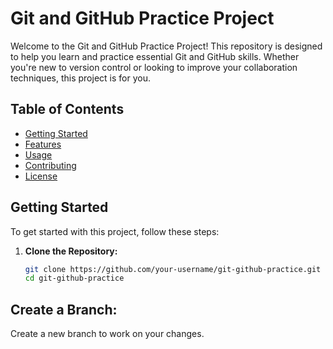 # Git and GitHub Practice Project

Welcome to the Git and GitHub Practice Project! This repository is designed to help you learn and practice essential Git and GitHub skills. Whether you're new to version control or looking to improve your collaboration techniques, this project is for you.

## Table of Contents

- [Getting Started](#getting-started)
- [Features](#features)
- [Usage](#usage)
- [Contributing](#contributing)
- [License](#license)

## Getting Started

To get started with this project, follow these steps:

1. **Clone the Repository:**

   ```bash
   git clone https://github.com/your-username/git-github-practice.git
   cd git-github-practice

## Create a Branch:

Create a new branch to work on your changes.
